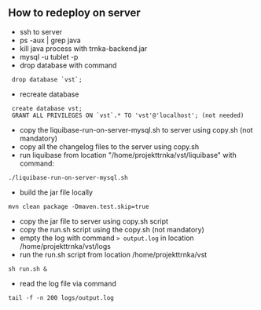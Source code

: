 ## How to redeploy on server ##

* ssh to server
* ps -aux | grep java 
* kill java process with trnka-backend.jar
* mysql -u tublet -p 
* drop database with command
```
 drop database `vst`;
```
* recreate database 
```
 create database vst;
 GRANT ALL PRIVILEGES ON `vst`.* TO 'vst'@'localhost'; (not needed)
```
* copy the liquibase-run-on-server-mysql.sh to server using copy.sh (not mandatory)
* copy all the changelog files to the server using copy.sh
* run liquibase from location "/home/projekttrnka/vst/liquibase" with command: 
```
./liquibase-run-on-server-mysql.sh
```
* build the jar file locally 
```
mvn clean package -Dmaven.test.skip=true
```
* copy the jar file to server using copy.sh script
* copy the run.sh script using the copy.sh (not mandatory)
* empty the log with command ```> output.log``` in location /home/projekttrnka/vst/logs 
* run the run.sh script from location /home/projekttrnka/vst
```
sh run.sh &
``` 
* read the log file via command
```
tail -f -n 200 logs/output.log
```

 


